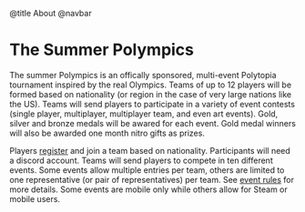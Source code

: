@title About
@navbar

# The Summer Polympics 

The summer Polympics is an offically sponsored, multi-event Polytopia tournament inspired by the real Olympics. Teams of up to 12 players will be formed based on nationality (or region in the case of very large nations like the US). Teams will send players to participate in a variety of event contests (single player, multiplayer, multiplayer team, and even art events). Gold, silver and bronze medals will be awared for each event. Gold medal winners will also be awarded one month nitro gifts as prizes.

Players [register](/login) and join a team based on nationality. Participants will need a discord account. Teams will send players to compete in ten different events. Some events allow multiple entries per team, others are limited to one representative (or pair of representatives) per team. See [event rules](/wiki/events) for more details. Some events are mobile only while others allow for Steam or mobile users.

